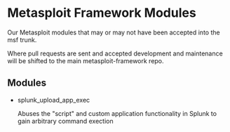 Metasploit Framework Modules
============================

Our Metasploit modules that may or may not have been accepted into the msf trunk.

Where pull requests are sent and accepted development and maintenance will be shifted to the main metasploit-framework repo.

Modules
-------

* splunk_upload_app_exec

  Abuses the "script" and custom application functionality in Splunk to gain arbitrary command exection
